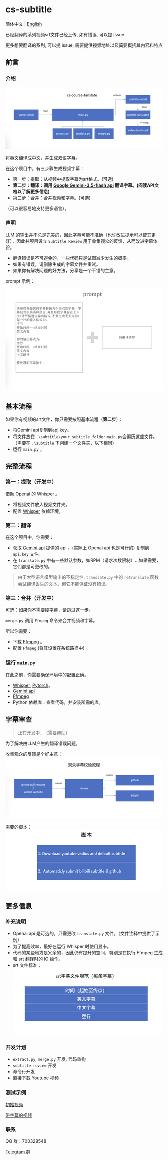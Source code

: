 # cs-subtitle

简体中文 | [English](README_en.md)

已经翻译的系列视频srt文件已经上传, 如有错误, 可以提 issue

更多想要翻译的系列, 可以提 issue, 需要提供视频地址以及简要概括其内容和特点

## 前言

### 介绍

![data_flow](./photo/data_flow.png)

将英文翻译成中文，并生成双语字幕。

在这个项目中，有三步骤生成视频字幕：

- 第一步：提取：从视频中提取字幕为srt格式。(可选)
- **第二步：翻译：调用 [Google Gemini-3.5-flash api](https://ai.google.dev/gemini-api/) 翻译字幕。(阅读API文档以了解更多信息)**
- 第三步：合并：合并视频和字幕。(可选)

（可以很容易地支持更多语言）。

### 声明

LLM 的输出并不总是完美的，因此字幕可能不准确（也许改进提示可以使其更好），因此并项目设立 `Subtitle Review` 用于收集观众的反馈，从而改进字幕体验。

- 翻译错误是不可避免的，一些代码只是试图减少发生的概率。
- 如果有错误，请删除生成的字幕文件并重试。
- 如果你有解决问题的好方法，分享是一个不错的主意。

prompt 示例：

![prompt](./photo/prompt.png)

## 基本流程

如果你有视频的srt文件，你只需要按照基本流程（**第二步**）：

- 将Gemini api复制到api.key。
- 将文件放在 `.\subtitle\your_subtitle_folder` `main.py`会遍历这些文件。（需要在 `.\subtitle` 下创建一个文件夹，以下相同）
- 运行 `main.py` 。

## 完整流程

### 第一：提取（开发中）

借助 Openai 的 Whisper 。

- 将视频文件放入视频文件夹。
- 配置 [Whisper](https://github.com/openai/whisper) 依赖环境。

### 第二：翻译

在这个项目中，你需要：

- 获取 [Gemini api](https://ai.google.dev/gemini-api/) 提供的 api 。(实际上 Openai api 也是可行的) 复制到 `api.key` 文件。
- 在 `translate.py` 中有一些默认参数，如RPM（请求次数限制）...如果需要，它们都是可更改的。

> 由于大型语言模型输出的不稳定性, `translate.py` 中的 `retranslate` 函数尝试翻译丢失的文本。但它不能保证没有错误。

### 第三：合并（开发中）

可选：如果你不需要硬字幕，请跳过这一步。

`merge.py` 调用 `Ffmpeg` 命令来合并视频和字幕。

所以你需要：

- 下载 [Ffmpeg](https://ffmpeg.org/) 。
- 配置 `Ffmpeg` (将其设置在系统路径中) 。

### 运行 `main.py`

在此之前，你需要确保环境中的配置正确。

- [Whisper](https://github.com/openai/whisper), [Pytorch](https://pytorch.org/)。
- [Gemini api](https://ai.google.dev/gemini-api/)
- [Ffmpeg](https://ffmpeg.org/)
- Python 依赖库：查看代码，并安装所需的库。

## 字幕审查

> 正在开发中...（需要帮助）

为了解决由LLM产生的翻译错误问题。

收集观众的反馈是个好主意：![subtitle_review](./photo/subtitle_review.png)

需要的脚本：![script.png](./photo/script.png)

## 更多信息

### 补充说明

- Openai api 是可选的，只需更改 `translate.py` 文件。（文件注释中提供了示例）
- 为了提高效率，最好在运行 Whisper 时使用显卡。
- 代码的某些地方是冗余的，因此仍有提升的空间，特别是在执行 Ffmpeg 生成和 srt 翻译时的 IO 操作。
- srt 文件标准：![srt_standard](./photo/srt_standard.png)

### 开发计划

- `extract.py`, `merge.py` 开发, 代码重构
- `subtitle review` 开发
- 命令行开发
- 直接下载 Youtube 视频

### 测试示例

[初始视频](https://www.youtube.com/watch?v=3LPJfIKxwWc&list=PLhQjrBD2T381WAHyx1pq-sBfykqMBI7V4)

[带字幕的视频](https://www.bilibili.com/video/BV1qyhwezEyK/?spm_id_from=333.999.0.0)

### 联系

QQ 群：700328548

[Telegram 群](https://t.me/+3T4VLyX548gyMGU1)
